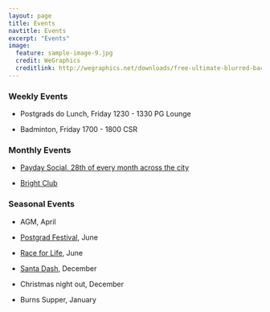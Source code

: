 ```yaml
---
layout: page
title: Events
navtitle: Events
excerpt: "Events"
image:
  feature: sample-image-9.jpg
  credit: WeGraphics
  creditlink: http://wegraphics.net/downloads/free-ultimate-blurred-background-pack/
---
```


### Weekly Events

- Postgrads do Lunch, Friday 1230 - 1330 PG Lounge

- Badminton, Friday 1700 - 1800 CSR

### Monthly Events

- [Payday Social, 28th of every month across the city](http://www.facebook.com/postgraduate.strathclyde)

- [Bright Club](http://www.facebook.com/brightclubglasgow)

### Seasonal Events

- AGM, April

- [Postgrad Festival](https://www.facebook.com/groups/1541974596064889/), June

- [Race for Life](http://raceforlife.cancerresearchuk.org/choose-your-event/glasgow.html), June

- [Santa Dash](http://www.santadash.co.uk), December

- Christmas night out, December

- Burns Supper, January
